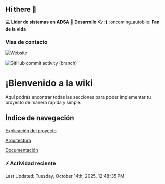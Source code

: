 ## Hi there 👋

:computer: **Lider de sistemas en ADSA**
:pencil: **Desarrollo**
:eyeglasses: **:)**
:oncoming_autobile: **Fan de la vida**

### Vias de contacto

![Website](https://img.shields.io/badge/pinbox.seccionamarilla.com-up-green?style=for-the-badge)

![GitHub commit activity (branch)](https://img.shields.io/github/commit-activity/m/juanduronadsa/juanduronadsa/main)

# ¡Bienvenido a la wiki

Aquí podrás encontrar todas las secciones para poder implementar tu proyecto de manera rápida y simple.

## Índice de navegación

[Explicación del proyecto](./Proyecto)

[Arquitectura](./Arquitectura)

[Documentación](./Documentación)


### :zap: Actividad reciente
<!--RECENT_ACTIVITY:start-->
<!--RECENT_ACTIVITY:end-->

<!--RECENT_ACTIVITY:last_update--> 
Last Updated: Tuesday, October 14th, 2025, 12:48:35 PM
<!--RECENT_ACTIVITY:last_update_end-->
